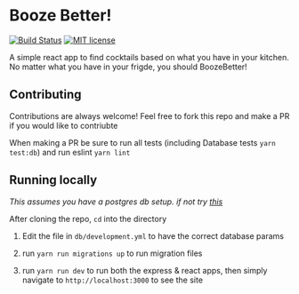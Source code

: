 # Booze Better!

[![Build Status](https://travis-ci.com/bthuilot/BoozeBetter.svg?token=DwRwXcm2t95em7ygX8ov&branch=master)](https://travis-ci.com/bthuilot/BoozeBetter) [![MIT license](https://img.shields.io/badge/License-MIT-blue.svg)](https://lbesson.mit-license.org/)

A simple react app to find cocktails based on what you have in your kitchen.
No matter what you have in your frigde, you should BoozeBetter!

## Contributing

Contributions are always welcome! Feel free to fork this repo and make a PR if you would like to contriubte

When making a PR be sure to run all tests (including Database tests `yarn test:db`) and run eslint `yarn lint`

## Running locally

_This assumes you have a postgres db setup. if not try [this]([https://lmgtfy.com/?q=how+to+set+up+postgres+database)_

After cloning the repo, `cd` into the directory

1. Edit the file in `db/development.yml` to have the correct database params

2. run `yarn run migrations up` to run migration files

3. run `yarn run dev` to run both the express & react apps, then simply navigate to `http://localhost:3000` to see the site
